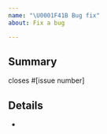 ```yaml
---
name: "\U0001F41B Bug fix"
about: Fix a bug

---
```


## Summary

closes #[issue number]

## Details

-
